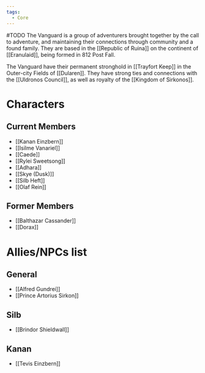 ```yaml
---
tags:
  - Core
---
```

#TODO The Vanguard is a group of adventurers brought together by the call to adventure, and maintaining their connections through community and a found family. They are based in the [[Republic of Ruina]] on the continent of [[Eranulaid]], being formed in 812 Post Fall.

The Vanguard have their permanent stronghold in [[Trayfort Keep]] in the Outer-city Fields of [[Dularen]]. They have strong ties and connections with the [[Uldronos Council]], as well as royalty of the [[Kingdom of Sirkonos]].
# Characters
## Current Members
- [[Kanan Einzbern]]
- [[Isilme Vanariel]]
- [[Caede]]
- [[Rylei Sweetsong]]
- [[Adhara]]
- [[Skye (Dusk)]]
- [[Silb Heft]]
- [[Olaf Rein]]
## Former Members
- [[Balthazar Cassander]]
- [[Dorax]]
# Allies/NPCs list
## General
- [[Alfred Gundrei]]
- [[Prince Artorius Sirkon]]
## Silb
- [[Brindor Shieldwall]]
## Kanan
- [[Tevis Einzbern]]